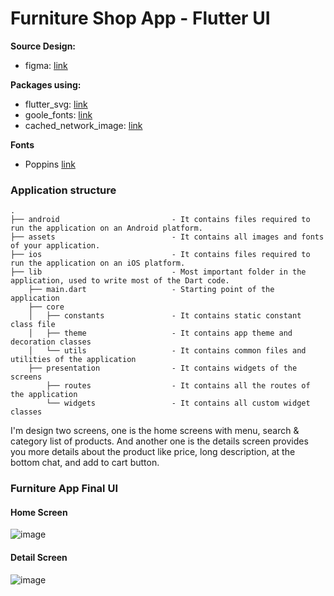 # Furniture Shop App - Flutter UI

**Source Design:**

- figma: [link](https://www.figma.com/file/Yf8eAPv64MXENhETRNjkt7/furniture-shop?type=design&t=1zvhyejUA9VE0ra9-0)

**Packages using:**

- flutter_svg: [link](https://pub.dev/packages/flutter_svg)
- goole_fonts: [link](https://pub.dev/packages/google_fonts)
- cached_network_image: [link](https://pub.dev/packages/cached_network_image)

**Fonts**

- Poppins [link](https://fonts.google.com/specimen/Poppins)

### Application structure
                    
```
.
├── android                         - It contains files required to run the application on an Android platform.
├── assets                          - It contains all images and fonts of your application.
├── ios                             - It contains files required to run the application on an iOS platform.
├── lib                             - Most important folder in the application, used to write most of the Dart code.
    ├── main.dart                   - Starting point of the application
    ├── core
    │   ├── constants               - It contains static constant class file
    │   ├── theme                   - It contains app theme and decoration classes
    │   └── utils                   - It contains common files and utilities of the application
    ├── presentation                - It contains widgets of the screens
        ├── routes                  - It contains all the routes of the application
        └── widgets                 - It contains all custom widget classes
```

I'm design two screens, one is the home screens with menu, search & category list of products. And another one is the details screen provides you more details about the product like price, long description, at the bottom chat, and add to cart button.

### Furniture App Final UI

#### Home Screen
![image](https://github.com/alghanykennedy/Furniture_Shop_App/assets/82708330/c1ae8fe7-fb55-4c9c-add2-bb1e39e14249)

#### Detail Screen
![image](https://github.com/alghanykennedy/Furniture_Shop_App/assets/82708330/12a64aa4-fcd7-4c56-82fa-bf3ffecd70ce)
